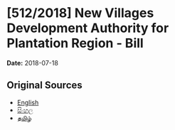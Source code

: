 # [512/2018] New Villages Development Authority for Plantation Region - Bill

**Date:** 2018-07-18

## Original Sources

- [English](https://documents.gov.lk/view/bills/2018/7/512-2018_E.pdf)
- [සිංහල](https://documents.gov.lk/view/bills/2018/7/512-2018_S.pdf)
- [தமிழ்](https://documents.gov.lk/view/bills/2018/7/512-2018_T.pdf)
